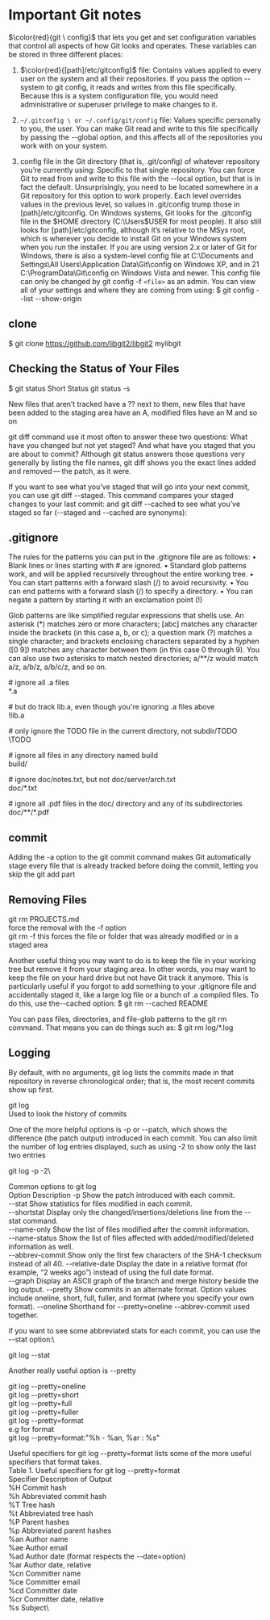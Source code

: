 # Important Git notes

$\color{red}{git \ config}$ that lets you get and set configuration variables that control
all aspects of how Git looks and operates. These variables can be stored in three different places:

1. $\color{red}{[path]/etc/gitconfig}$ file: Contains values applied to every user on the system and all their
 repositories. If you pass the option --system to git config, it reads and writes from this file
 specifically. Because this is a system configuration file, you would need administrative or
 superuser privilege to make changes to it.

2. ```~/.gitconfig \ or ~/.config/git/config``` file: Values specific personally to you, the user. You can
 make Git read and write to this file specifically by passing the --global option, and this affects
 all of the repositories you work with on your system.
3. config file in the Git directory (that is, .git/config) of whatever repository you’re currently
 using: Specific to that single repository. You can force Git to read from and write to this file with
 the --local option, but that is in fact the default. Unsurprisingly, you need to be located
 somewhere in a Git repository for this option to work properly.
 Each level overrides values in the previous level, so values in .git/config trump those in
 [path]/etc/gitconfig.
 On Windows systems, Git looks for the .gitconfig file in the $HOME directory (C:\Users\$USER for
 most people). It also still looks for [path]/etc/gitconfig, although it’s relative to the MSys root,
 which is wherever you decide to install Git on your Windows system when you run the installer. If
 you are using version 2.x or later of Git for Windows, there is also a system-level config file at
 C:\Documents and Settings\All Users\Application Data\Git\config on Windows XP, and in
 21
C:\ProgramData\Git\config on Windows Vista and newer. This config file can only be changed by git
 config -f `<file>` as an admin.
 You can view all of your settings and where they are coming from using:
 $ git config --list --show-origin

## clone

 $ git clone <https://github.com/libgit2/libgit2> mylibgit

## Checking the Status of Your Files

$ git status
Short Status
git status -s

 New files that aren’t tracked have a ?? next to them,
 new files that have been added to the staging area have an A,
 modified files have an M and so on

git diff command
    use it most often to answer these two questions: What have you
    changed but not yet staged? And what have you staged that you are about to commit? Although git
    status answers those questions very generally by listing the file names, git diff shows you the
    exact lines added and removed — the patch, as it were.

 If you want to see what you’ve staged that will go into your next commit, you can use git
    diff --staged. This command compares your staged changes to your last commit:
    and git diff --cached to see what you’ve staged so far (--staged and --cached are synonyms):

## .gitignore

The rules for the patterns you can put in the .gitignore file are as follows:
 • Blank lines or lines starting with # are ignored.
 • Standard glob patterns work, and will be applied recursively throughout the entire working
 tree.
 • You can start patterns with a forward slash (/) to avoid recursivity.
 • You can end patterns with a forward slash (/) to specify a directory.
 • You can negate a pattern by starting it with an exclamation point (!)

 Glob patterns are like simplified regular expressions that shells use. An asterisk (*) matches zero or
 more characters; [abc] matches any character inside the brackets (in this case a, b, or c); a question
 mark (?) matches a single character; and brackets enclosing characters separated by a hyphen ([0
9]) matches any character between them (in this case 0 through 9). You can also use two asterisks to
 match nested directories; a/**/z would match a/z, a/b/z, a/b/c/z, and so on.

\# ignore all .a files\
*.a

\# but do track lib.a, even though you're ignoring .a files above\
 !lib.a

\# only ignore the TODO file in the current directory, not subdir/TODO\
\TODO

\# ignore all files in any directory named build\
 build/

\# ignore doc/notes.txt, but not doc/server/arch.txt\
 doc/*.txt

\# ignore all .pdf files in the doc/ directory and any of its subdirectories\
 doc/**/*.pdf

## commit

Adding the -a option to the git commit command makes
 Git automatically stage every file that is already tracked before doing the commit, letting you skip
 the git add part

## Removing Files

git rm PROJECTS.md\
force the removal with the -f option\
git rm -f this forces the file or folder that was already modified or in a staged area

 Another useful thing you may want to do is to keep the file in your working tree but remove it from
 your staging area. In other words, you may want to keep the file on your hard drive but not have
 Git track it anymore. This is particularly useful if you forgot to add something to your .gitignore
file and accidentally staged it, like a large log file or a bunch of .a compiled files. To do this, use the--cached option:
 $ git rm --cached README

You can pass files, directories, and file-glob patterns to the git rm command. That means you can do
 things such as:
 $ git rm log/\*.log

## Logging

By default, with no arguments, git log lists the commits made in that repository in reverse
 chronological order; that is, the most recent commits show up first.

git log\
Used to look the history of commits

One of the more helpful options is -p or --patch, which shows the difference (the patch output)
 introduced in each commit. You can also limit the number of log entries displayed, such as using -2
 to show only the last two entries

git log -p -2\

 Common options to git log\
 Option                 Description
-p                  Show the patch introduced with each commit.\
--stat              Show statistics for files modified in each commit.\
--shortstat         Display only the changed/insertions/deletions line from the --stat command.\
--name-only         Show the list of files modified after the commit information.\
--name-status       Show the list of files affected with added/modified/deleted information as well.\
--abbrev-commit     Show only the first few characters of the SHA-1 checksum instead of all 40.
--relative-date     Display the date in a relative format (for example, “2 weeks ago”) instead of
                    using the full date format.\
 --graph            Display an ASCII graph of the branch and merge history beside the log output.
 --pretty           Show commits in an alternate format. Option values include oneline, short,
                    full, fuller, and format (where you specify your own format).
 --oneline          Shorthand for --pretty=oneline --abbrev-commit used together.

if you want to see some abbreviated stats for each commit, you can use the --stat option:\

git log --stat

Another really useful option is --pretty

git log --pretty=oneline\
git log --pretty=short\
git log --pretty=full\
git log --pretty=fuller\
git log --pretty=format\
e.g for format\
git log --pretty=format:"%h - %an, %ar : %s"

 Useful specifiers for git log --pretty=format lists some of the more useful specifiers that format
 takes.\
 Table 1. Useful specifiers for git log --pretty=format\
 Specifier Description of Output\
 %H Commit hash\
 %h Abbreviated commit hash\
 %T Tree hash\
 %t Abbreviated tree hash\
 %P Parent hashes\
 %p Abbreviated parent hashes\
 %an Author name\
 %ae Author email\
 %ad Author date (format respects the --date=option)\
 %ar Author date, relative\
 %cn Committer name\
 %ce Committer email\
 %cd Committer date\
 %cr Committer date, relative\
 %s Subject\
